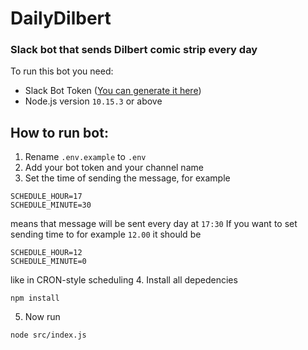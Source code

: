 # DailyDilbert
### Slack bot that sends Dilbert comic strip every day

To run this bot you need:
 - Slack Bot Token ([You can generate it here](https://my.slack.com/services/new/bot))
 - Node.js version `10.15.3` or above

## How to run bot:

1. Rename ``.env.example`` to ``.env``
2. Add your bot token and your channel name
3. Set the time of sending the message, for example 
  ```
  SCHEDULE_HOUR=17
  SCHEDULE_MINUTE=30
  ``` 
  means that message will be sent every day at ``17:30``
  If you want to set sending time to for example ``12.00`` it should be
  ```
  SCHEDULE_HOUR=12
  SCHEDULE_MINUTE=0
  ``` 
  like in CRON-style scheduling
4. Install all depedencies
  ```
  npm install
  ```
5. Now run 
  ```
  node src/index.js
  ```
